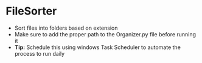 # FileSorter
* Sort files into folders based on extension
* Make sure to add the proper path to the Organizer.py file before running it
* **Tip:** Schedule this using windows Task Scheduler to automate the process to run daily
